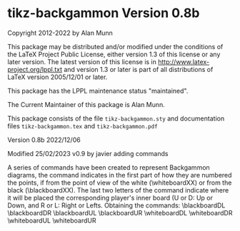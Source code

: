 # tikz-backgammon Version 0.8b

 Copyright 2012-2022 by Alan Munn

 This package may be distributed and/or modified under the
 conditions of the LaTeX Project Public License, either version 1.3
 of this license or any later version.
 The latest version of this license is in
   http://www.latex-project.org/lppl.txt
 and version 1.3 or later is part of all distributions of LaTeX
 version 2005/12/01 or later.

 This package has the LPPL maintenance status "maintained".

 The Current Maintainer of this package is Alan Munn.

 This package consists of the file `tikz-backgammon.sty` and documentation files
 `tikz-backgammon.tex` and `tikz-backgammon.pdf`

 Version 0.8b 2022/12/06
 
 Modified 25/02/2023 v0.9  by javier adding commands 
 
 A series of commands have been created to represent Backgammon diagrams, the command indicates in the first part of how they are numbered the points, if from the point of view of the white (\whiteboardXX) or from the black (\blackboardXX). The last two letters of the command indicate where it will be placed the corresponding player's inner board (U or D: Up or Down, and R or L: Right or Lefts. Obtaining the commands:
	\blackboardDL
	\blackboardDR
	\blackboardUL
	\blackboardUR
	\whiteboardDL
	\whiteboardDR
	\whiteboardUL
	\whiteboardUR
